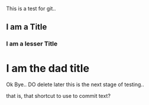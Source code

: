 
This is a test for git..

## I am a Title
### I am a lesser Title
# I am the dad title
Ok Bye.. DO delete later
this is the next stage of testing..

that is, that shortcut to use to commit text?
